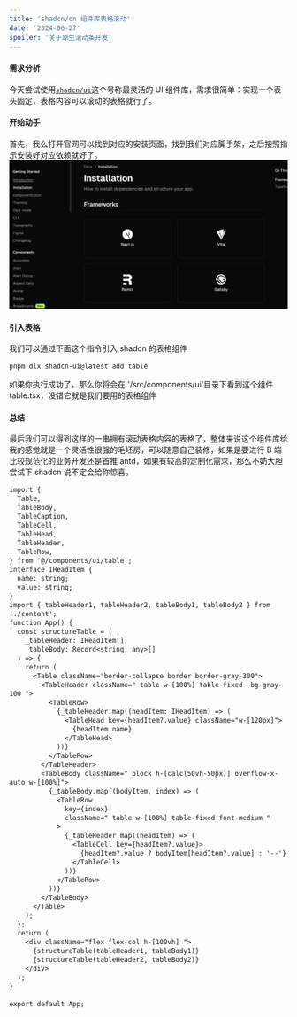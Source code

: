 ```yaml
---
title: 'shadcn/cn 组件库表格滚动'
date: '2024-06-27'
spoiler: '关于原生滚动条开发'
---
```


#### 需求分析

今天尝试使用[`shadcn/ui`](https://ui.shadcn.com/)这个号称最灵活的 UI 组件库，需求很简单：实现一个表头固定，表格内容可以滚动的表格就行了。

#### 开始动手

首先，我么打开官网可以找到对应的安装页面，找到我们对应脚手架，之后按照指示安装好对应依赖就好了。
![指示界面](./Installation.png)

#### 引入表格

我们可以通过下面这个指令引入 shadcn 的表格组件

```bash
pnpm dlx shadcn-ui@latest add table
```

如果你执行成功了，那么你将会在 '/src/components/ui'目录下看到这个组件 table.tsx，没错它就是我们要用的表格组件

#### 总结

最后我们可以得到这样的一串拥有滚动表格内容的表格了，整体来说这个组件库给我的感觉就是一个灵活性很强的毛坯房，可以随意自己装修，如果是要进行 B 端比较规范化的业务开发还是首推 antd，如果有较高的定制化需求，那么不妨大胆尝试下 shadcn 说不定会给你惊喜。

```tsx
import {
  Table,
  TableBody,
  TableCaption,
  TableCell,
  TableHead,
  TableHeader,
  TableRow,
} from '@/components/ui/table';
interface IHeadItem {
  name: string;
  value: string;
}
import { tableHeader1, tableHeader2, tableBody1, tableBody2 } from './contant';
function App() {
  const structureTable = (
    _tableHeader: IHeadItem[],
    _tableBody: Record<string, any>[]
  ) => {
    return (
      <Table className="border-collapse border border-gray-300">
        <TableHeader className=" table w-[100%] table-fixed  bg-gray-100 ">
          <TableRow>
            {_tableHeader.map((headItem: IHeadItem) => (
              <TableHead key={headItem?.value} className="w-[120px]">
                {headItem.name}
              </TableHead>
            ))}
          </TableRow>
        </TableHeader>
        <TableBody className=" block h-[calc(50vh-50px)] overflow-x-auto w-[100%]">
          {_tableBody.map((bodyItem, index) => (
            <TableRow
              key={index}
              className=" table w-[100%] table-fixed font-medium "
            >
              {_tableHeader.map((headItem) => (
                <TableCell key={headItem?.value}>
                  {headItem?.value ? bodyItem[headItem?.value] : '--'}
                </TableCell>
              ))}
            </TableRow>
          ))}
        </TableBody>
      </Table>
    );
  };
  return (
    <div className="flex flex-col h-[100vh] ">
      {structureTable(tableHeader1, tableBody1)}
      {structureTable(tableHeader2, tableBody2)}
    </div>
  );
}

export default App;
```
